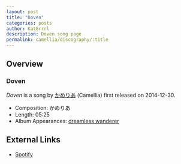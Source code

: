 ```yaml
---
layout: post
title: "Doven"
categories: posts
author: KatGrrrl
description: Doven song page
permalink: camellia/discography/:title
---
```


## Overview

### Doven

*Doven* is a song by [かめりあ](<{% link postsWiki/_posts/2023-12-10-camellia.md %}>) (Camellia) first released on 2014-12-30.

* Composition: かめりあ
* Length: 05:25
* Album Appearances: [dreamless wanderer](<{% link postsInclude/_posts/camellia/albums/dreamless-wanderer/2023-12-05-dreamless-wanderer.md %}>)

## External Links

* [Spotify](https://open.spotify.com/track/6Whj9jdjCUTGiS8VIDQ5Ic?si=15abbed48751401b)
